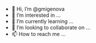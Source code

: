 - 👋 Hi, I’m @gmigenova
- 👀 I’m interested in ...
- 🌱 I’m currently learning ...
- 💞️ I’m looking to collaborate on ...
- 📫 How to reach me ...

<!---
gmigenova/gmigenova is a ✨ special ✨ repository because its `README.md` (this file) appears on your GitHub profile.
You can click the Preview link to take a look at your changes.
--->
